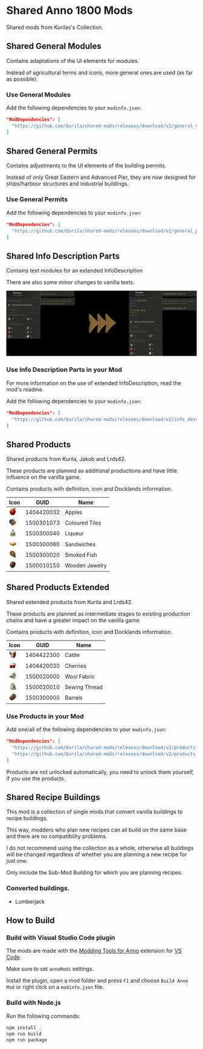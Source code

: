 # Shared Anno 1800 Mods

Shared mods from Kurilas's Collection.

## Shared General Modules

Contains adaptations of the UI elements for modules.

Instead of agricultural terms and icons, more general ones are used (as far as possible). 

### Use General Modules

Add the following dependencies to your `modinfo.json`:
```json
"ModDependencies": [
  "https://github.com/Qurila/shared-mods/releases/download/v2/general_modules_kurila.zip"
]
```

## Shared General Permits

Contains adjustments to the UI elements of the building permits.

Instead of only Great Eastern and Advanced Pier, they are now designed for ships/harbour structures and industrial buildings.

### Use General Permits

Add the following dependencies to your `modinfo.json`:
```json
"ModDependencies": [
  "https://github.com/Qurila/shared-mods/releases/download/v2/general_permits_kurila.zip"
]
```

## Shared Info Description Parts

Contains text modules for an extended InfoDescription

There are also some minor changes to vanilla texts.

![](./doc/infodescription.jpg)

### Use Info Description Parts in your Mod

For more information on the use of extended InfoDescription, read the mod's readme.

Add the following dependencies to your `modinfo.json`:
```json
"ModDependencies": [
  "https://github.com/Qurila/shared-mods/releases/download/v2/info_description_parts_kurila.zip"
]
```

## Shared Products

Shared products from Kurila, Jakob and Lrds42.

These products are planned as additional productions and have little influence on the vanilla game.

Contains products with definition, icon and Docklands information.

Icon | GUID | Name |
---|---|---|
<img src="./[Shared] Products (Kurila)/data/products/apples/icon_apples.png" width="20" /> | 1404420032 | Apples |
<img src="./[Shared] Products (Kurila)/data/products/coloured-tiles/icon_tiles.png" width="20" /> | 1500301073 | Coloured Tiles |
<img src="./[Shared] Products (Kurila)/data/products/liqueur/icon_liqueur.png" width="20" /> | 1500300040 | Liqueur |
<img src="./[Shared] Products (Kurila)/data/products/sandwiches/icon_sandwich.png" width="20" /> | 1500300060 | Sandwiches |
<img src="./[Shared] Products (Kurila)/data/products/smoked-fish/icon_smoked_fish.png" width="20" /> | 1500300020 | Smoked Fish |
<img src="./doc/icon_wooden_ring_16.png" width="20" /> | 1500010150 | Wooden Jewelry |

## Shared Products Extended 

Shared extended products from Kurila and Lrds42.

These products are planned as intermediate stages to existing production chains and have a greater impact on the vanilla game.

Contains products with definition, icon and Docklands information.

Icon | GUID | Name |
---|---|---|
<img src="./doc/icon_cattle_16.png" width="20" /> | 1404422300 | Cattle |
<img src="./[Shared] Products Extended (Kurila)/data/products/cherries/icon_cherries.png" width="20" /> | 1404420030 | Cherries |
<img src="./doc/icon_cloth_16.png" width="20" /> | 1500020000 | Wool Fabric |
<img src="./doc/icon_wool_16.png" width="20" /> | 1500020010 | Sewing Thread |
<img src="./[Shared] Products Extended (Kurila)/data/products/barrels/icon_barrels.png" width="20" /> | 1500300000 | Barrels |

### Use Products in your Mod

Add one/all of the following dependencies to your `modinfo.json`:
```json
"ModDependencies": [
  "https://github.com/Qurila/shared-mods/releases/download/v2/products_kurila.zip",
  "https://github.com/Qurila/shared-mods/releases/download/v2/products_extended_kurila.zip"
]
```

Products are not unlocked automatically, you need to unlock them yourself, if you use the products.

## Shared Recipe Buildings
This mod is a collection of single mods that convert vanilla buildings to recipe buildings.

This way, modders who plan new recipes can all build on the same base and there are no compatibility problems.

I do not recommend using the collection as a whole, otherwise all buildings will be changed regardless of whether you are planning a new recipe for just one.

Only include the Sub-Mod Building for which you are planning recipes.

### Converted buildings.

- Lumberjack


## How to Build

### Build with Visual Studio Code plugin

The mods are made with the [Modding Tools for Anno](https://marketplace.visualstudio.com/items?itemName=JakobHarder.anno-modding-tools) extension for [VS Code](https://code.visualstudio.com/).

Make sure to set `annoMods` settings.

Install the plugin, open a mod folder and press `F1` and choose `Build Anno Mod` or right click on a `modinfo.json` file.

### Build with Node.js

Run the following commands:

```
npm install .
npm run build
npm run package
```